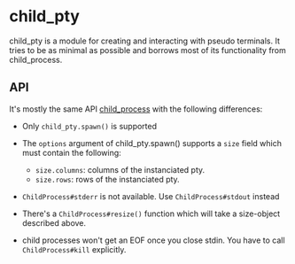 child_pty
=========

child_pty is a module for creating and interacting with pseudo terminals. It
tries to be as minimal as possible and borrows most of its functionality from
child_process.

API
---

It's mostly the same API
[child_process](http://nodejs.org/api/child_process.html) with the following
differences:

* Only ```child_pty.spawn()``` is supported

* The ```options``` argument of child_pty.spawn() supports a ```size``` field
  which must contain the following:
  * ```size.columns```: columns of the instanciated pty.
  * ```size.rows```: rows of the instanciated pty.
  
* ```ChildProcess#stderr``` is not available. Use ```ChildProcess#stdout```
  instead

* There's a ```ChildProcess#resize()``` function which will take a size-object
  described above.

* child processes won't get an EOF once you close stdin. You have to call
  ```ChildProcess#kill``` explicitly.
